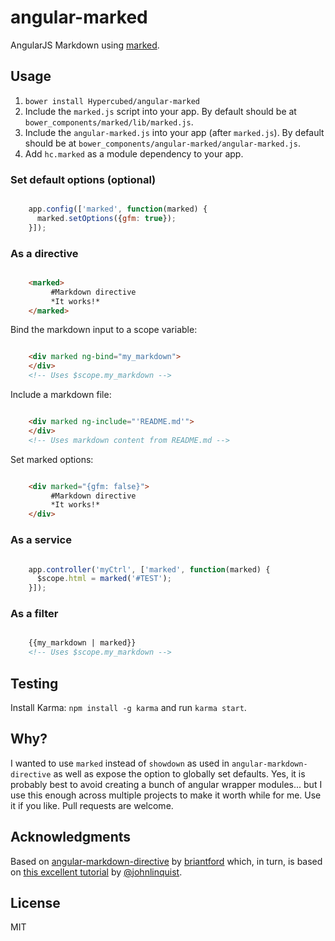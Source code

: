 # angular-marked
AngularJS Markdown using [marked](https://github.com/chjj/marked).

## Usage
1. `bower install Hypercubed/angular-marked`
2. Include the `marked.js` script into your app.  By default should be at `bower_components/marked/lib/marked.js`.
3. Include the `angular-marked.js` into your app (after `marked.js`).  By default should be at `bower_components/angular-marked/angular-marked.js`.
4. Add `hc.marked` as a module dependency to your app.

### Set default options (optional)

```js

	app.config(['marked', function(marked) {
	  marked.setOptions({gfm: true});
	}]);
```

### As a directive

```html

	<marked>   
	     #Markdown directive   
	     *It works!*  
	</marked>
```

Bind the markdown input to a scope variable:

```html

	<div marked ng-bind="my_markdown"> 
	</div>
	<!-- Uses $scope.my_markdown -->
```

Include a markdown file:

```html

	<div marked ng-include="'README.md'"> 
	</div>
	<!-- Uses markdown content from README.md -->
```

Set marked options:

```html

	<div marked="{gfm: false}">   
	     #Markdown directive   
	     *It works!*  
	</div>
```

### As a service

```js

	app.controller('myCtrl', ['marked', function(marked) {
	  $scope.html = marked('#TEST');
	}]);
```

### As a filter

```html

	{{my_markdown | marked}}
	<!-- Uses $scope.my_markdown -->
```

## Testing

Install Karma: `npm install -g karma` and run `karma start`.

## Why?

I wanted to use `marked` instead of `showdown` as used in `angular-markdown-directive` as well as expose the option to globally set defaults.  Yes, it is probably best to avoid creating a bunch of angular wrapper modules... but I use this enough across multiple projects to make it worth while for me.  Use it if you like.  Pull requests are welcome.

## Acknowledgments
Based on [angular-markdown-directive](https://github.com/btford/angular-markdown-directive) by [briantford](http://briantford.com/) which, in turn, is based on [this excellent tutorial](http://blog.angularjs.org/2012/05/custom-components-part-1.html) by [@johnlinquist](https://twitter.com/johnlindquist).

## License
MIT
